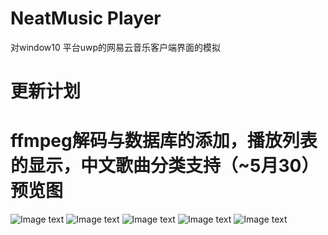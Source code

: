 NeatMusic Player
=
对window10 平台uwp的网易云音乐客户端界面的模拟

更新计划
=
ffmpeg解码与数据库的添加，播放列表的显示，中文歌曲分类支持（~5月30）
预览图
==
![Image text](https://github.com/bcy2013/NeatMusic/blob/master/Resources/music.PNG)
![Image text](https://github.com/bcy2013/NeatMusic/blob/master/Resources/music2.PNG)
![Image text](https://github.com/bcy2013/NeatMusic/blob/master/Resources/捕获2.PNG)
![Image text](https://github.com/bcy2013/NeatMusic/blob/master/Resources/捕获3.PNG)
![Image text](https://github.com/bcy2013/NeatMusic/blob/master/Resources/捕获4.PNG)


